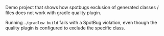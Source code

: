 Demo project that shows how spotbugs exclusion of generated classes / files does not work with gradle quality plugin.

Running `./gradlew build` fails with a SpotBug violation, even though the quality plugin is configured to exclude the specific class.
 